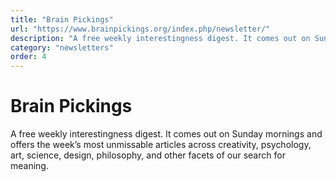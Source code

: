```yaml
---
title: "Brain Pickings"
url: "https://www.brainpickings.org/index.php/newsletter/"
description: "A free weekly interestingness digest. It comes out on Sunday mornings and offers the week’s most unmissable articles across creativity, psychology, art, science, design, philosophy, and other facets of our search for meaning."
category: "newsletters"
order: 4
---
```


# Brain Pickings

A free weekly interestingness digest. It comes out on Sunday mornings and offers the week’s most unmissable articles across creativity, psychology, art, science, design, philosophy, and other facets of our search for meaning.
